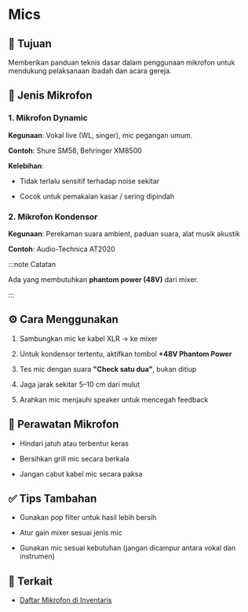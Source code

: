 # Mics

## 🎯 Tujuan

Memberikan panduan teknis dasar dalam penggunaan mikrofon untuk mendukung pelaksanaan ibadah dan acara gereja.



## 🔎 Jenis Mikrofon

### 1. Mikrofon Dynamic

**Kegunaan**: Vokal live (WL, singer), mic pegangan umum.

**Contoh**: Shure SM58, Behringer XM8500

**Kelebihan**:

- Tidak terlalu sensitif terhadap noise sekitar

- Cocok untuk pemakaian kasar / sering dipindah

### 2. Mikrofon Kondensor

**Kegunaan**: Perekaman suara ambient, paduan suara, alat musik akustik

**Contoh**: Audio-Technica AT2020

:::note Catatan

Ada yang membutuhkan **phantom power (48V)** dari mixer.

:::



## ⚙️ Cara Menggunakan

1. Sambungkan mic ke kabel XLR → ke mixer

2. Untuk kondensor tertentu, aktifkan tombol **+48V Phantom Power**

3. Tes mic dengan suara **"Check satu dua"**, bukan ditiup

4. Jaga jarak sekitar 5–10 cm dari mulut

5. Arahkan mic menjauhi speaker untuk mencegah feedback



## 🧽 Perawatan Mikrofon

- Hindari jatuh atau terbentur keras

- Bersihkan grill mic secara berkala

- Jangan cabut kabel mic secara paksa



## ✅ Tips Tambahan

- Gunakan pop filter untuk hasil lebih bersih

- Atur gain mixer sesuai jenis mic

- Gunakan mic sesuai kebutuhan (jangan dicampur antara vokal dan instrumen)



## 🔗 Terkait

- [Daftar Mikrofon di Inventaris](../inventory-tools/equipment-list/mics.md)
